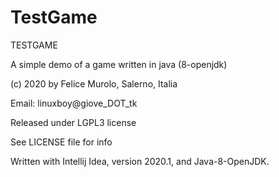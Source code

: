 # TestGame
 TESTGAME
 
 A simple demo of a game written in java (8-openjdk)
 
 (c) 2020 by Felice Murolo, Salerno, Italia
 
 Email: linuxboy@giove_DOT_tk
 
 Released under LGPL3 license
 
 See LICENSE file for info 



Written with Intellij Idea, version 2020.1, and Java-8-OpenJDK.

